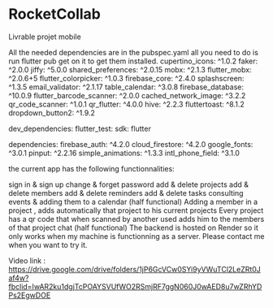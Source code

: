 # RocketCollab
Livrable projet mobile

All the needed dependencies are in the pubspec.yaml all you need to do is run flutter pub get on it to get them installed. cupertino_icons: ^1.0.2 faker: ^2.0.0 jiffy: ^5.0.0 shared_preferences: ^2.0.15 mobx: ^2.1.3 flutter_mobx: ^2.0.6+5 flutter_colorpicker: ^1.0.3 firebase_core: ^2.4.0 splashscreen: ^1.3.5 email_validator: ^2.1.17 table_calendar: ^3.0.8 firebase_database: ^10.0.9 flutter_barcode_scanner: ^2.0.0 cached_network_image: ^3.2.2 qr_code_scanner: ^1.0.1 qr_flutter: ^4.0.0 hive: ^2.2.3 fluttertoast: ^8.1.2 dropdown_button2: ^1.9.2

dev_dependencies: flutter_test: sdk: flutter

dependencies: firebase_auth: ^4.2.0 cloud_firestore: ^4.2.0 google_fonts: ^3.0.1 pinput: ^2.2.16 simple_animations: ^1.3.3 intl_phone_field: ^3.1.0

the current app has the following functionnalities:

sign in & sign up
change & forget password
add & delete projects
add & delete members
add & delete reminders
add & delete tasks
consulting events & adding them to a calendar (half functional)
Adding a member in a project , adds automatically that project to his current projects
Every project has a qr code that when scanned by another used adds him to the members of that project
chat (half functional)
The backend is hosted on Render so it only works when my machine is functionning as a server. Please contact me when you want to try it.

Video link : https://drive.google.com/drive/folders/1jP6GcVCw0SYi9yVWuTCl2LeZRt0Jaf4w?fbclid=IwAR2ku1dgjTcPOAYSVUfWO2RSmjRF7ggN060J0wAED8u7wZRhYDPs2EgwDOE
